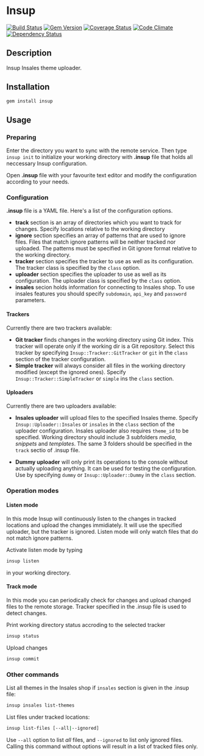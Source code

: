 # Insup

[![Build Status](https://travis-ci.org/httplab/insup.svg?branch=master)](https://travis-ci.org/httplab/insup)
[![Gem Version](https://badge.fury.io/rb/insup.svg)](http://badge.fury.io/rb/insup)
[![Coverage Status](https://coveralls.io/repos/httplab/insup/badge.png)](https://coveralls.io/r/httplab/insup)
[![Code Climate](https://codeclimate.com/github/httplab/insup.png)](https://codeclimate.com/github/httplab/insup)
[![Dependency Status](https://gemnasium.com/httplab/insup.svg)](https://gemnasiurm.com/httplab/insup)

## Description

Insup Insales theme uploader.

## Installation

```bash
gem install insup
```

## Usage

### Preparing

Enter the directory you want to sync with the remote service. Then type `insup init` to initialize your working directory with **.insup** file that holds all neccessary Insup configuration.

Open **.insup** file with your favourite text editor and modify the configuration according to your needs.

### Configuration
**.insup** file is a YAML file. Here's a list of the configuration options.

* **track** section is an array of directories which you want to track for changes. Specify locations relative to the working directory
* **ignore** section specifies an array of patterns that are used to ignore files. Files that match ignore patterns will be neither tracked nor uploaded. The patterns must be specified in Git ignore format relative to the working directory.
* **tracker** section specifies the tracker to use as well as its configuration. The tracker class is specified by the `class` option.
* **uploader** section specifies the uploader to use as well as its configuration. The uploader class is specified by the `class` option.
* **insales** secion holds information for connecting to Insales shop. To use insales features you should specify `subdomain`, `api_key` and `password` parameters.

#### Trackers

Currently there are two trackers available:

* **Git tracker** finds changes in the working directory using Git index. This tracker will operate only if the working dir is a Git repository. Select this tracker by specifying `Insup::Tracker::GitTracker` or `git` in the `class` section of the tracker configuration.
* **Simple tracker** will always consider all files in the working directory modified (except the ignored ones). Specify `Insup::Tracker::SimpleTracker` or `simple` ins the `class` section.

#### Uploaders

Currently there are two uploaders available:

* **Insales uploader** will upload files to the specified Insales theme. Specify `Insup::Uploader::Insales` or `insales` in the `class` section of the uploader configuration. Insales uploader also requires `theme_id` to be specified. Working directory should include 3 subfolders *media*, *snippets* and *templates*. The same 3 folders should be specified in the `track` sectio of .insup file.

* **Dummy uploader** will only print its operations to the console without actually uploading anything. It can be used for testing the configuration. Use by specifying `dummy` or `Insup::Uploader::Dummy` in the `class` section.

### Operation modes

#### Listen mode

In this mode Insup will continuously listen to the changes in tracked locations and upload the changes immidiately. It will use the specified uploader, but the tracker is ignored. Listen mode will only watch files that do not match ignore patterns.

Activate listen mode by typing
```bash
insup listen
```
in your working directory.


#### Track mode

In this mode you can periodically check for changes and upload changed files to the remote storage. Tracker specified in the .insup file is used to detect changes.

Print working directory status accroding to the selected tracker
```bash
insup status
```

Upload changes
```bash
insup commit
```

### Other commands

List all themes in the Insales shop if `insales` section is given in the .insup file:
```bash
insup insales list-themes
```

List files under tracked locations:
```bash
insup list-files [--all|--ignored]
```
Use `--all` option to list *all* files, and `--ignored` to list only ignored files. Calling this command without options will result in a list of tracked files only.
